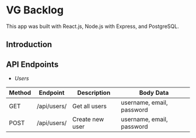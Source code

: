 # VG Backlog
This app was built with React.js, Node.js with Express, and PostgreSQL.

## Introduction


## API Endpoints
  - *Users*

  | Method | Endpoint  | Description    | Body Data    |
  | ------ | --------- | -------------- | ------------ |
  | GET    | /api/users/ | Get all users | username, email, password |
  | POST   | /api/users/ | Create new user | username, email, password |
  
